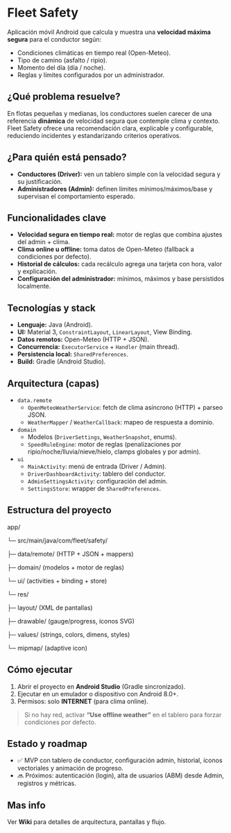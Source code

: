 # Fleet Safety

Aplicación móvil Android que calcula y muestra una **velocidad máxima segura** para el conductor según:
- Condiciones climáticas en tiempo real (Open-Meteo).
- Tipo de camino (asfalto / ripio).
- Momento del día (día / noche).
- Reglas y límites configurados por un administrador.

## ¿Qué problema resuelve?

En flotas pequeñas y medianas, los conductores suelen carecer de una referencia **dinámica** de velocidad segura que contemple clima y contexto. Fleet Safety ofrece una recomendación clara, explicable y configurable, reduciendo incidentes y estandarizando criterios operativos.

## ¿Para quién está pensado?

- **Conductores (Driver):** ven un tablero simple con la velocidad segura y su justificación.
- **Administradores (Admin):** definen límites mínimos/máximos/base y supervisan el comportamiento esperado.

## Funcionalidades clave

- **Velocidad segura en tiempo real:** motor de reglas que combina ajustes del admin + clima.
- **Clima online u offline:** toma datos de Open-Meteo (fallback a condiciones por defecto).
- **Historial de cálculos:** cada recálculo agrega una tarjeta con hora, valor y explicación.
- **Configuración del administrador:** mínimos, máximos y base persistidos localmente.

## Tecnologías y stack

- **Lenguaje:** Java (Android).
- **UI:** Material 3, `ConstraintLayout`, `LinearLayout`, View Binding.
- **Datos remotos:** Open-Meteo (HTTP + JSON).
- **Concurrencia:** `ExecutorService` + `Handler` (main thread).
- **Persistencia local:** `SharedPreferences`.
- **Build:** Gradle (Android Studio).

## Arquitectura (capas)

- `data.remote`
    - `OpenMeteoWeatherService`: fetch de clima asíncrono (HTTP) + parseo JSON.
    - `WeatherMapper` / `WeatherCallback`: mapeo de respuesta a dominio.
- `domain`
    - Modelos (`DriverSettings`, `WeatherSnapshot`, enums).
    - `SpeedRuleEngine`: motor de reglas (penalizaciones por ripio/noche/lluvia/nieve/hielo, clamps globales y por admin).
- `ui`
    - `MainActivity`: menú de entrada (Driver / Admin).
    - `DriverDashboardActivity`: tablero del conductor.
    - `AdminSettingsActivity`: configuración del admin.
    - `SettingsStore`: wrapper de `SharedPreferences`.

## Estructura del proyecto

app/

└─ src/main/java/com/fleet/safety/

├─ data/remote/ (HTTP + JSON + mappers)

├─ domain/ (modelos + motor de reglas)

└─ ui/ (activities + binding + store)

└─ res/

├─ layout/ (XML de pantallas)

├─ drawable/ (gauge/progress, íconos SVG)

├─ values/ (strings, colors, dimens, styles)

└─ mipmap/ (adaptive icon)


## Cómo ejecutar

1. Abrir el proyecto en **Android Studio** (Gradle sincronizado).
2. Ejecutar en un emulador o dispositivo con Android 8.0+.
3. Permisos: solo **INTERNET** (para clima online).

> Si no hay red, activar **“Use offline weather”** en el tablero para forzar condiciones por defecto.

## Estado y roadmap

- ✅ MVP con tablero de conductor, configuración admin, historial, íconos vectoriales y animación de progreso.
- 🔜 Próximos: autenticación (login), alta de usuarios (ABM) desde Admin, registros y métricas.

## Mas info

Ver **Wiki** para detalles de arquitectura, pantallas y flujo.
